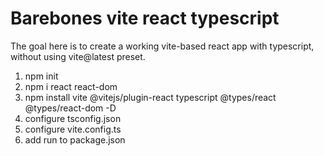 # Barebones vite react typescript

The goal here is to create a working vite-based react app with typescript, without using vite@latest preset.

1. npm init
1. npm i react react-dom
1. npm install vite @vitejs/plugin-react typescript @types/react @types/react-dom -D
1. configure tsconfig.json
1. configure vite.config.ts
1. add run to package.json